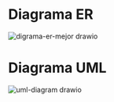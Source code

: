 # Diagrama ER

![digrama-er-mejor drawio](https://github.com/ElKrapulito/proyecto-pre-examen-back/assets/52764555/3d6a41f3-ca7c-4205-b119-3a03579ee195)

# Diagrama UML
![uml-diagram drawio](https://github.com/ElKrapulito/proyecto-pre-examen-back/assets/52764555/6b84a5ca-25d1-4290-9725-3017fb188ac4)
